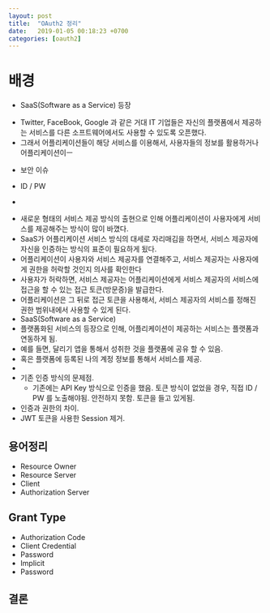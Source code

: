 ```yaml
---
layout: post
title:  "OAuth2 정리"
date:   2019-01-05 00:18:23 +0700
categories: [oauth2]
---
```

# 배경
* SaaS(Software as a Service) 등장
 - Twitter, FaceBook, Google 과 같은 거대 IT 기업들은 자신의 플랫폼에서 제공하는 서비스를 다른 소프트웨어에서도 사용할 수 있도록 오픈했다.
 - 그래서 어플리케이션들이 해당 서비스를 이용해서, 사용자들의 정보를 활용하거나 어플리케이션이ㅡ 
* 보안 이슈
- ID / PW 
* 
- 새로운 형태의 서비스 제공 방식의 출현으로 인해 어플리케이션이 사용자에게 서비스를 제공해주는 방식이 많이 바꼈다.
- SaaS가 어플리케이션 서비스 방식의 대세로 자리매김을 하면서, 서비스 제공자에 자신을 인증하는 방식의 표준이 필요하게 됬다.
- 어플리케이션이 사용자와 서비스 제공자를 연결해주고, 서비스 제공자는 사용자에게 권한을 허락할 것인지 의사를 확인한다 
- 사용자가 허락하면, 서비스 제공자는 어플리케이션에게 서비스 제공자의 서비스에 접근을 할 수 있는 접근 토큰(방문증)을 발급한다.
- 어플리케이션은 그 뒤로 접근 토큰을 사용해서, 서비스 제공자의 서비스를 정해진 권한 범위내에서 사용할 수 있게 된다.  
- SaaS(Software as a Service) 
- 플랫폼화된 서비스의 등장으로 인해, 어플리케이션이 제공하는 서비스는 플랫폼과 연동하게 됨.
- 예를 들면, 달리기 앱을 통해서 성취한 것을 플랫폼에 공유 할 수 있음. 
- 혹은 플랫폼에 등록된 나의 계정 정보를 통해서 서비스를 제공. 
- 
- 기존 인증 방식의 문제점.
  - 기존에는 API Key 방식으로 인증을 했음. 토큰 방식이 없었을 경우, 직접 ID / PW 를 노출해야됨. 안전하지 못함. 토큰을 들고 있게됨. 
- 인증과 권한의 차이.
- JWT 토큰을 사용한 Session 제거.   
## 용어정리 
- Resource Owner 
- Resource Server
- Client
- Authorization Server 
## Grant Type 
* Authorization Code
* Client Credential
* Password
* Implicit 
* Password

## 결론

